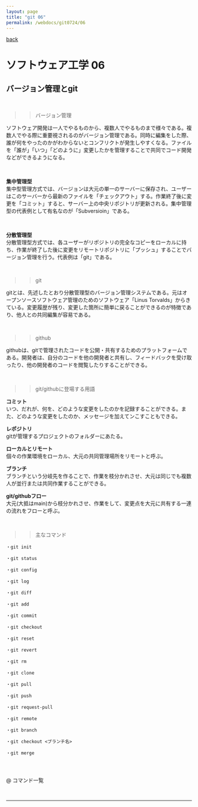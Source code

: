 ```yaml
---
layout: page
title: "git 06"
permalink: /webdocs/git0724/06
---
```


[back](/webdocs/git0724)

# ソフトウェア工学 06

## バージョン管理とgit

<br>

>> バージョン管理

ソフトウェア開発は一人でやるものから、複数人でやるものまで様々である。複数人でやる際に重要視されるのがバージョン管理である。同時に編集をした際、誰が何をやったのかがわからないとコンフリクトが発生しやすくなる。ファイルを「誰が」「いつ」「どのように」変更したかを管理することで共同でコード開発などができるようになる。

<br>

**集中管理型**  
集中型管理方式では、バージョンは大元の単一のサーバーに保存され、ユーザーはこのサーバーから最新のファイルを「チェックアウト」する。作業終了後に変更を「コミット」すると、サーバー上の中央リポジトリが更新される。集中管理型の代表例として有名なのが「Subversioin」である。

<br>

**分散管理型**  
分散管理型方式では、各ユーザーがリポジトリの完全なコピーをローカルに持ち、作業が終了した後に変更をリモートリポジトリに「プッシュ」することでバージョン管理を行う。代表例は「git」である。

<br>

>> git

gitとは、先述したとおり分散管理型のバージョン管理システムである。元はオープンソースソフトウェア管理のためのソフトウェア「Linus Torvalds」からきている。変更履歴が残り、変更した箇所に簡単に戻ることができるのが特徴であり、他人との共同編集が容易である。

<br>

>> github

githubは、gitで管理されたコードを公開・共有するためのプラットフォームである。開発者は、自分のコードを他の開発者と共有し、フィードバックを受け取ったり、他の開発者のコードを閲覧したりすることができる。

<br>

>> git/githubに登場する用語

**コミット**  
いつ、だれが、何を、どのような変更をしたのかを記録することができる。また、どのような変更をしたのか、メッセージを加えてンこすこともできる。  

**レポジトリ**  
gitが管理するプロジェクトのフォルダーにあたる。  

**ローカルとリモート**  
個々の作業環境をローカル、大元の共同管理場所をリモートと呼ぶ。  

**ブランチ**  
ブランチという分岐先を作ることで、作業を枝分かれさせ、大元は同じでも複数人が並行または共同作業することができる。  

**git/githubフロー**  
大元(大抵はmain)から枝分かれさせ、作業をして、変更点を大元に共有する一連の流れをフローと呼ぶ。  

<br>

>> 主なコマンド

```
・git init

・git status

・git config

・git log

・git diff

・git add

・git commit

・git checkout

・git reset

・git revert

・git rm

・git clone

・git pull

・git push

・git request-pull

・git remote

・git branch

・git checkout <ブランチ名>

・git merge




```

 
@ コマンド一覧

<br>

****